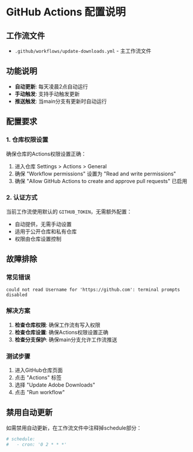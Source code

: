 # GitHub Actions 配置说明

## 工作流文件
- `.github/workflows/update-downloads.yml` - 主工作流文件

## 功能说明
- **自动更新**: 每天凌晨2点自动运行
- **手动触发**: 支持手动触发更新
- **推送触发**: 当main分支有更新时自动运行

## 配置要求

### 1. 仓库权限设置
确保仓库的Actions权限设置正确：
1. 进入仓库 Settings > Actions > General
2. 确保 "Workflow permissions" 设置为 "Read and write permissions"
3. 确保 "Allow GitHub Actions to create and approve pull requests" 已启用

### 2. 认证方式
当前工作流使用默认的 `GITHUB_TOKEN`，无需额外配置：
- 自动提供，无需手动设置
- 适用于公开仓库和私有仓库
- 权限由仓库设置控制

## 故障排除

### 常见错误
```
could not read Username for 'https://github.com': terminal prompts disabled
```

### 解决方案
1. **检查仓库权限**: 确保工作流有写入权限
2. **检查仓库设置**: 确保Actions权限设置正确
3. **检查分支保护**: 确保main分支允许工作流推送

### 测试步骤
1. 进入GitHub仓库页面
2. 点击 "Actions" 标签
3. 选择 "Update Adobe Downloads"
4. 点击 "Run workflow"

## 禁用自动更新
如需禁用自动更新，在工作流文件中注释掉schedule部分：
```yaml
# schedule:
#   - cron: '0 2 * * *'
``` 